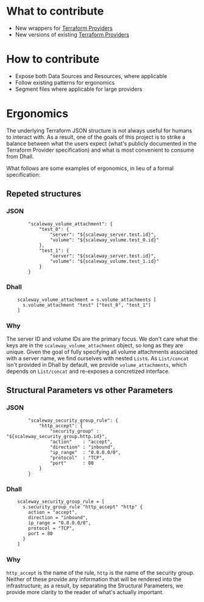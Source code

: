 What to contribute
==================

- New wrappers for [Terraform Providers](https://www.terraform.io/docs/providers/index.html)
- New versions of existing [Terraform Providers](./Terraform/Providers/)

How to contribute
=================

- Expose both Data Sources and Resources, where applicable
- Follow existing patterns for ergonomics
- Segment files where applicable for large providers

Ergonomics
==========

The underlying Terraform JSON structure is not always useful for humans to interact with. As a result, one of the goals of this project is to strike a balance between what the users expect (what's publicly documented in the Terraform Provider specification) and what is most convenient to consume from Dhall.

What follows are some examples of ergonomics, in lieu of a formal specification:

Repeted structures
------------------

### JSON
```
        "scaleway_volume_attachment": {
            "test_0": {
                "server": "${scaleway_server.test.id}",
                "volume": "${scaleway_volume.test_0.id}"
            },
            "test_1": {
                "server": "${scaleway_server.test.id}",
                "volume": "${scaleway_volume.test_1.id}"
            }
        }
```

### Dhall
```
    scaleway_volume_attachment = s.volume_attachments [
      s.volume_attachment "test" ["test_0", "test_1"]
    ]
```

### Why
The server ID and volume IDs are the primary focus. We don't care what the keys are in the `scaleway_volume_attachment` object, so long as they are unique. Given the goal of fully specifying all volume attachments associated with a server name, we find ourselves with nested `List`s. As `List/concat` isn't provided in Dhall by default, we provide `volume_attachments`, which depends on `List/concat` and re-exposes a concretized interface.

Structural Parameters vs other Parameters
-----------------------------------------

### JSON
```
        "scaleway_security_group_rule": {
            "http_accept": {
                "security_group" : "${scaleway_security_group.http.id}",
                "action"    : "accept",
                "direction" : "inbound",
                "ip_range"  : "0.0.0.0/0",
                "protocol"  : "TCP",
                "port"      : 80
            }
        }
```

### Dhall
```
    scaleway_security_group_rule = [
      s.security_group_rule "http_accept" "http" {
        action = "accept",
        direction = "inbound",
        ip_range = "0.0.0.0/0",
        protocol = "TCP",
        port = 80
      }
    ]
```

### Why
`http_accept` is the name of the rule, `http` is the name of the security group. Neither of these provide any information that will be rendered into the infrastructure; as a result, by separating the Structural Parameters, we provide more clarity to the reader of what's actually important.
